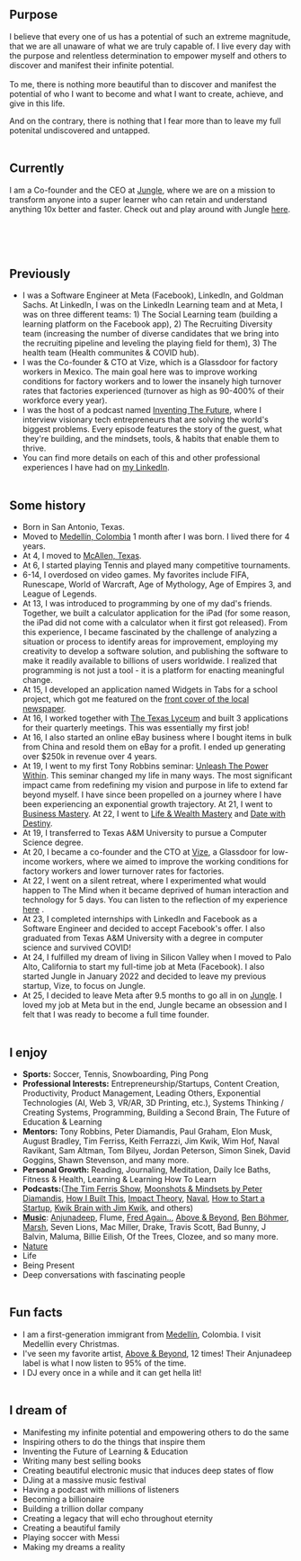 ## **Purpose**

I believe that every one of us has a potential of such an extreme magnitude, that we are all unaware of what we are truly capable of. I live every day with the purpose and relentless determination to empower myself and others to discover and manifest their infinite potential.
<br />
<br />
To me, there is nothing more beautiful than to discover and manifest the potential of who I want to become and what I want to create, achieve, and give in this life.

And on the contrary, there is nothing that I fear more than to leave my full potenital undiscovered and untapped.
<br />
<br />

## **Currently**

I am a Co-founder and the CEO at [Jungle](/Jungle), where we are on a mission to transform anyone into a super learner who can retain and understand anything 10x better and faster. Check out and play around with Jungle [here](https://jungleai.com).
<br />
<br />

<br />
<br />

## **Previously**

- I was a Software Engineer at Meta (Facebook), LinkedIn, and Goldman Sachs. At LinkedIn, I was on the LinkedIn Learning team and at Meta, I was on three different teams: 1) The Social Learning team (building a learning platform on the Facebook app), 2) The Recruiting Diversity team (increasing the number of diverse candidates that we bring into the recruiting pipeline and leveling the playing field for them), 3) The health team (Health communites & COVID hub).
- I was the Co-founder & CTO at Vize, which is a Glassdoor for factory workers in Mexico. The main goal here was to improve working conditions for factory workers and to lower the insanely high turnover rates that factories experienced (turnover as high as 90-400% of their workforce every year).
- I was the host of a podcast named [Inventing The Future](https://www.youtube.com/@inventing.the.future), where I interview visionary tech entrepreneurs that are solving the world's biggest problems. Every episode features the story of the guest, what they're building, and the mindsets, tools, & habits that enable them to thrive.
- You can find more details on each of this and other professional experiences I have had on [my LinkedIn](https://www.linkedin.com/in/julianalvarez42).
  <br />
  <br />

## **Some history**

- Born in San Antonio, Texas.
- Moved to [Medellín, Colombia](https://cdn.kimkim.com/files/a/content_articles/featured_photos/1ad949c863a201daf8589433b4b4f53dcea9bacb/big-2c865b81ba2b66d13bb814a304041332.jpg) 1 month after I was born. I lived there for 4 years.
- At 4, I moved to [McAllen, Texas](https://en.wikipedia.org/wiki/McAllen,_Texas).
- At 6, I started playing Tennis and played many competitive tournaments.
- 6-14, I overdosed on video games. My favorites include FIFA, Runescape, World of Warcraft, Age of Mythology, Age of Empires 3, and League of Legends.
- At 13, I was introduced to programming by one of my dad's friends. Together, we built a calculator application for the iPad (for some reason, the iPad did not come with a calculator when it first got released). From this experience, I became fascinated by the challenge of analyzing a situation or process to identify areas for improvement, employing my creativity to develop a software solution, and publishing the software to make it readily available to billions of users worldwide. I realized that programming is not just a tool - it is a platform for enacting meaningful change.
- At 15, I developed an application named Widgets in Tabs for a school project, which got me featured on the [front cover of the local newspaper](https://www.yourconroenews.com/neighborhood/moco/news/article/Teen-develops-iTunes-app-Widget-Tabs-9261552.php).
- At 16, I worked together with [The Texas Lyceum](https://www.texaslyceum.org/) and built 3 applications for their quarterly meetings. This was essentially my first job!
- At 16, I also started an online eBay business where I bought items in bulk from China and resold them on eBay for a profit. I ended up generating over $250k in revenue over 4 years.
- At 19, I went to my first Tony Robbins seminar: [Unleash The Power Within](https://www.tonyrobbins.com/events/unleash-the-power-within/). This seminar changed my life in many ways. The most significant impact came from redefining my vision and purpose in life to extend far beyond myself. I have since been propelled on a journey where I have been experiencing an exponential growth trajectory. At 21, I went to [Business Mastery](https://www.tonyrobbins.com/events/business-mastery/). At 22, I went to [Life & Wealth Mastery](https://www.tonyrobbins.com/events/life-wealth-mastery/) and [Date with Destiny](https://www.tonyrobbins.com/events/date-with-destiny/).
- At 19, I transferred to Texas A&M University to pursue a Computer Science degree.
- At 20, I became a co-founder and the CTO at [Vize](https://incentivizinggood.com/), a Glassdoor for low-income workers, where we aimed to improve the working conditions for factory workers and lower turnover rates for factories.
- At 22, I went on a silent retreat, where I experimented what would happen to The Mind when it became deprived of human interaction and technology for 5 days. You can listen to the reflection of my experience [here](https://infinitemindspodcast.com/2020/04/30/2-silent-retreat-reflection-the-infinite-journey-of-discovering-your-true-self/) .
- At 23, I completed internships with LinkedIn and Facebook as a Software Engineer and decided to accept Facebook's offer. I also graduated from Texas A&M University with a degree in computer science and survived COVID!
- At 24, I fulfilled my dream of living in Silicon Valley when I moved to Palo Alto, California to start my full-time job at Meta (Facebook). I also started Jungle in January 2022 and decided to leave my previous startup, Vize, to focus on Jungle.
- At 25, I decided to leave Meta after 9.5 months to go all in on [Jungle](/Jungle). I loved my job at Meta but in the end, Jungle became an obsession and I felt that I was ready to become a full time founder.
  <br />
  <br />

## **I enjoy**

- **Sports:** Soccer, Tennis, Snowboarding, Ping Pong
- **Professional Interests:** Entrepreneurship/Startups, Content Creation, Productivity, Product Management, Leading Others, Exponential Technologies (AI, Web 3, VR/AR, 3D Printing, etc.), Systems Thinking / Creating Systems, Programming, Building a Second Brain, The Future of Education & Learning
- **Mentors:** Tony Robbins, Peter Diamandis, Paul Graham, Elon Musk, August Bradley, Tim Ferriss, Keith Ferrazzi, Jim Kwik, Wim Hof, Naval Ravikant, Sam Altman, Tom Bilyeu, Jordan Peterson, Simon Sinek, David Goggins, Shawn Stevenson, and many more.
- **Personal Growth:** Reading, Journaling, Meditation, Daily Ice Baths, Fitness & Health, Learning & Learning How To Learn
- **Podcasts:**([The Tim Ferris Show](https://tim.blog/podcast/), [Moonshots & Mindsets by Peter Diamandis](https://radicallyhonestpodcast.com/), [How I Built This](https://www.npr.org/podcasts/510313/how-i-built-this), [Impact Theory](https://impacttheory.com/), [Naval](https://nav.al/), [How to Start a Startup](https://player.fm/series/how-to-start-a-startup), [Kwik Brain with Jim Kwik](https://podcasts.apple.com/us/podcast/kwik-brain-with-jim-kwik/id1208024744), and others)
- [**Music**](https://open.spotify.com/user/126161110?si=80ma-a3bSpexjCqJ75TW-w): [Anjunadeep](https://youtu.be/gaI7fdfyBHQ), Flume, [Fred Again..](https://www.youtube.com/watch?v=c0-hvjV2A5Y), [Above & Beyond](https://www.youtube.com/watch?v=MEzU1HvBo6Y), [Ben Böhmer](https://www.youtube.com/watch?v=RvRhUHTV_8k), [Marsh](https://www.youtube.com/watch?v=KZLntv8hkQM), Seven Lions, Mac Miller, Drake, Travis Scott, Bad Bunny, J Balvin, Maluma, Billie Eilish, Of the Trees, Clozee, and so many more.
- [Nature](https://www.youtube.com/watch?v=Y2SGfMcemaM)
- Life
- Being Present
- Deep conversations with fascinating people
  <br />
  <br />

## **Fun facts**

- I am a first-generation immigrant from [Medellín](https://en.wikipedia.org/wiki/Medell%C3%ADn), Colombia. I visit Medellín every Christmas.
- I've seen my favorite artist, [Above & Beyond](https://open.spotify.com/artist/10gzBoINW3cLJfZUka8Zoe?si=Nsrna9tfStS4kiFpQHkMuA), 12 times! Their Anjunadeep label is what I now listen to 95% of the time.
- I DJ every once in a while and it can get hella lit!
  <br />
  <br />

## **I dream of**

- Manifesting my infinite potential and empowering others to do the same
- Inspiring others to do the things that inspire them
- Inventing the Future of Learning & Education
- Writing many best selling books
- Creating beautiful electronic music that induces deep states of flow
- DJing at a massive music festival
- Having a podcast with millions of listeners
- Becoming a billionaire
- Building a trillion dollar company
- Creating a legacy that will echo throughout eternity
- Creating a beautiful family
- Playing soccer with Messi
- Making my dreams a reality
